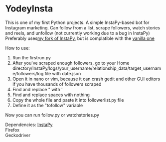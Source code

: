 # YodeyInsta
This is one of my first Python projects. A simple InstaPy-based bot for Instagram marketing. Can follow from a list, scrape followers, watch stories and reels, and unfollow (not currently working due to a bug in InstaPy)
Preferably uses<a href="https://github.com/valentino1337/InstaPy">my fork of InstaPy</a>, but is complatible with the <a href="https://github.com/timgrossmann/InstaPy">vanilla one</a>

How to use:
1. Run the firstrun.py
2. After you've scraped enough followers, go to your Home directory/InstaPy/logs/your_username/relationship_data/target_username/followers/log file with date.json
3. Open it in nano or vim, because it can crash gedit and other GUI editors if you have thousands of followers scraped
4. Find and replace " with '
5. Find and replace spaces with nothing
6. Copy the whole file and paste it into followerlist.py file
7. Define it as the "tofollow" variable

Now you can run follow.py or watchstories.py

Dependencies:
<a href="https://github.com/valentino1337/InstaPy">InstaPy</a><br>
Firefox<br>
Geckodriver
